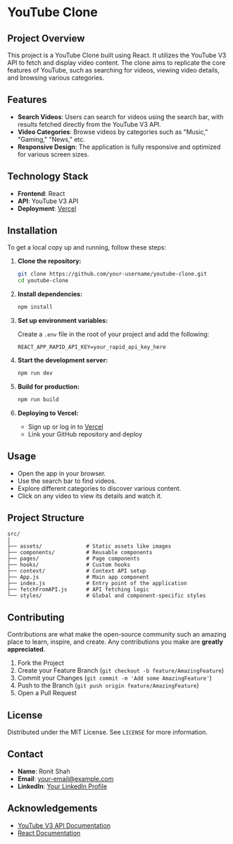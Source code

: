 
# YouTube Clone

## Project Overview

This project is a YouTube Clone built using React. It utilizes the YouTube V3 API to fetch and display video content. The clone aims to replicate the core features of YouTube, such as searching for videos, viewing video details, and browsing various categories.

## Features

- **Search Videos**: Users can search for videos using the search bar, with results fetched directly from the YouTube V3 API.
- **Video Categories**: Browse videos by categories such as "Music," "Gaming," "News," etc.
- **Responsive Design**: The application is fully responsive and optimized for various screen sizes.

## Technology Stack

- **Frontend**: React
- **API**: YouTube V3 API
- **Deployment**: [Vercel](https://vercel.com)

## Installation

To get a local copy up and running, follow these steps:

1. **Clone the repository:**
   ```bash
   git clone https://github.com/your-username/youtube-clone.git
   cd youtube-clone
   ```

2. **Install dependencies:**
   ```bash
   npm install
   ```

3. **Set up environment variables:**

   Create a `.env` file in the root of your project and add the following:

   ```
   REACT_APP_RAPID_API_KEY=your_rapid_api_key_here
   ```

4. **Start the development server:**
   ```bash
   npm run dev
   ```

5. **Build for production:**
   ```bash
   npm run build
   ```

6. **Deploying to Vercel:**
   - Sign up or log in to [Vercel](https://vercel.com)
   - Link your GitHub repository and deploy

## Usage

- Open the app in your browser.
- Use the search bar to find videos.
- Explore different categories to discover various content.
- Click on any video to view its details and watch it.

## Project Structure

```
src/
│
├── assets/              # Static assets like images
├── components/          # Reusable components
├── pages/               # Page components
├── hooks/               # Custom hooks
├── context/             # Context API setup
├── App.js               # Main app component
├── index.js             # Entry point of the application
├── fetchFromAPI.js      # API fetching logic
└── styles/              # Global and component-specific styles
```

## Contributing

Contributions are what make the open-source community such an amazing place to learn, inspire, and create. Any contributions you make are **greatly appreciated**.

1. Fork the Project
2. Create your Feature Branch (`git checkout -b feature/AmazingFeature`)
3. Commit your Changes (`git commit -m 'Add some AmazingFeature'`)
4. Push to the Branch (`git push origin feature/AmazingFeature`)
5. Open a Pull Request

## License

Distributed under the MIT License. See `LICENSE` for more information.

## Contact

- **Name**: Ronit Shah
- **Email**: [your-email@example.com](mailto:shahronit16@example.com)
- **LinkedIn**: [Your LinkedIn Profile](https://www.linkedin.com/in/ronit-shah-02a9a227a/)

## Acknowledgements

- [YouTube V3 API Documentation](https://developers.google.com/youtube/v3)
- [React Documentation](https://reactjs.org/docs/getting-started.html)

